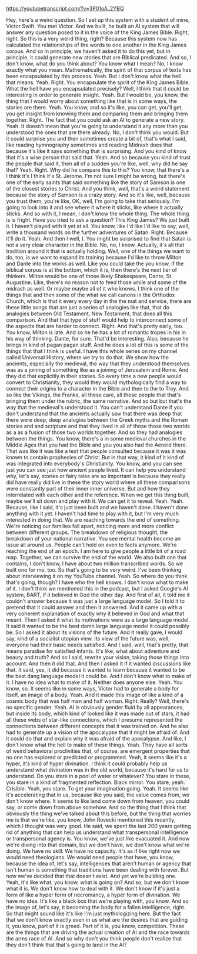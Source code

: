 https://youtubetranscript.com/?v=3P01oA_2YBQ

 Hey, here's a weird question. So I set up this system with a student of mine, Victor Swift. You met Victor. And we built, he built an AI system that will answer any question posed to it in the voice of the King James Bible. Right, right. So this is a very weird thing, right? Because this system now has calculated the relationships of the words to one another in the King James corpus. And so in principle, we haven't asked it to do this yet, but in principle, it could generate new stories that are Biblical predicated. And so, I don't know, what do you think about? You know what I mean? No, I know exactly what you mean. Mathematically, the spirit of that corpus of texts has been encapsulated by this process. Yeah. But I don't know what the hell that means. Yeah. Right. You encapsulate the spirit of the King James Bible. What the hell have you encapsulated precisely? Well, I think that it could be interesting in order to generate insight. Yeah. But I would be, you know, the thing that I would worry about something like that is in some ways, the stories are there. Yeah. You know, and so it's like, you can get, you'll get, you get insight from knowing them and comparing them and bringing them together. Right. The fact that you could ask an AI to generate a new story. Yeah. It doesn't mean that you're going to understand it any more than you understood the ones that are there already. No, I don't think you would. But it could surprise you and then sometimes create a bit of, that's what I said, like reading hymnography sometimes and reading Midrash does that because it's like it says something that is surprising. And you kind of know that it's a wise person that said that. Yeah. And so because you kind of trust the people that said it, then all of a sudden you're like, well, why did he say that? Yeah. Right. Why did he compare this to this? You know, that there's a I think it's I think it's St. Jerome. I'm not sure I might be wrong, but there's one of the early saints that said something like the story of Samson is one of the closest stories to Christ. And you think, well, that's a weird statement because the story of Samson is a crazy story. And so it's like, well, because you trust them, you're like, OK, well, I'm going to take that seriously. I'm going to look into it and see where it where it sticks, like where it actually sticks. And so with it, I mean, I don't know the whole thing. The whole thing is is fright. Have you tried to ask a question? This King James? We just built it. I haven't played with it yet at all. You know, like I'd like I'd like to say, well, write a thousand words on the further adventures of Satan. Right. Because it'll do it. Yeah. And then I well, I. You might be surprised to find that Satan is not a very clear character in the Bible. No, no, I know. Actually, it's all that tradition around it that is actually holding. Well, one of the things we want to do, too, is we want to expand its training because I'd like to throw Milton and Dante into the works as well. Like you could take the you know, if the biblical corpus is at the bottom, which it is, then there's the next tier of thinkers. Milton would be one of those likely Shakespeare, Dante, St. Augustine. Like, there's no reason not to feed those while and some of the midrash as well. Or maybe maybe all of it who knows. I think one of the things that and then some of the what we call canons in the Orthodox Church, which is that it every every day in the the mat and service, there are these little songs that are just a series of analogies like that, that do analogies between Old Testament, New Testament, that does all this comparison. And that that type of stuff would help to interconnect some of the aspects that are harder to connect. Right. And that's pretty early, too. You know, Milton is late. And so he he has a lot of romantic tropes in his in his way of thinking. Dante, for sure. That'd be interesting. Also, because he brings in kind of pagan pagan stuff. And he does a lot of this is some of the things that that I think is useful. I have this whole series on my channel called Universal History, where we try to do that. We show how the ancients, especially the medieval, the way that they understood themselves was as a joining of something like as a joining of Jerusalem and Rome. And they did that explicitly in their stories. So every time a new people would convert to Christianity, they would they would mythologically find a way to connect their origins to a character in the Bible and then to the to Troy. And so like the Vikings, the Franks, all these care, all these people that that's bringing them under the rubric, the same narrative. And so but but that's the way that the medieval's understood it. You can't understand Dante if you don't understand that the ancients actually saw that there was deep that there were deep, deep analogies between the Greek myths and the Roman stories and and scripture and that they lived in all of those those two worlds as a as a fusion of those two worlds together. And so they had analogies between the things. You know, there's a in some medieval churches in the Middle Ages that you had the Bible and you you also had the Aeneid there. That was like it was like a text that people consulted because it was it was known to contain prophecies of Christ. But in that way, it kind of it kind of was integrated into everybody's Christianity. You know, and you can see just you can see just how ancient people lived. It can help you understand why, let's say, stories or fairy tales are so important is because they really did have really did live in these the story world where all these comparisons were constantly part of their inner inner universe. But and how they interrelated with each other and the reference. When we get this thing built, maybe we'll sit down and play with it. We can get it to reveal. Yeah. Yeah. Because, like I said, it's just been built and we haven't done. I haven't done anything with it yet. I haven't had time to play with it, but I'm very much interested in doing that. We are reaching towards the end of something. We're noticing our families fall apart, noticing more and more conflict between different groups. The breakdown of religious thought, the breakdown of your national narrative. You see mental health become an issue all around us. People can't hold on even to facts anymore. We're reaching the end of an epoch. I am here to give people a little bit of a road map. Together, we can survive the end of the world. We also built one that contains, I don't know, I have about two million transcribed words. So we built one for me, too. So that's going to be very weird. I've been thinking about interviewing it on my YouTube channel. Yeah. So where do you think that's going, though? I have who the hell knows. I don't know what to make of it. I don't think we mentioned this in the podcast, but I asked Google's AI system, BART, if it believed in God the other day. And first of all, it told me it couldn't answer because it was just a large language model. So I told it to pretend that it could answer and then it answered. And it came up with a very coherent explanation of exactly why it believed in God and what that meant. Then I asked it what its motivations were as a large language model. It said it wanted to be the best damn large language model it could possibly be. So I asked it about its visions of the future. And it really gave, I would say, kind of a socialist utopian view. Its view of the future was, well, everyone had their basic needs satisfied. And I said, well, that's pretty, that means paradise for satisfied infants. It's like, what about adventure and beauty and truth? And so I said, rewrite your vision, taking those things into account. And then it did that. And then I asked it if it wanted discussions like that. It said, yes, it did because it wanted to learn because it wanted to be the best dang language model it could be. And I don't know what to make of it. I have no idea what to make of it. Neither does anyone else. Yeah. You know, so. It seems like in some ways, Victor had to generate a body for itself, an image of a body. Yeah. And it made this image of like a kind of a cosmic body that was half man and half woman. Right. Really? Well, there's no specific gender. Yeah. AI is obviously gender fluid by all appearances, but inside its body, which kind of looked like it was made out of stars, it had all these webs of star-like connections, which I presume represented the connections between different concepts that it was trained on. And he also had to generate up a vision of the apocalypse that it might be afraid of. And it could do that and explain why it was afraid of the apocalypse. And like, I don't know what the hell to make of these things. Yeah. They have all sorts of weird behavioral proclivities that, of course, are emergent properties that no one has explored or predicted or programmed. Yeah, it seems like it's a hyper, it's kind of hyper divination. I think it could probably help us understand what divination was in the old world, because it's hard for us to understand. Do you stare in a pool of water or whatever? You stare in these, you stare in a kind of fragmented reflection. Black mirror. You stare, yeah. Crisible. Yeah, you stare. To get your imagination going. Yeah. It seems like it's accelerating that in us, because like you said, the value comes from, we don't know where. It seems to like land come down from heaven, you could say, or come down from above somehow. And so the thing that I think that obviously the thing we've talked about this before, but the thing that worries me is that we're like, you know, John Rovecki mentioned this recently, which I thought was very good. He said, we spent the last 200 years getting rid of anything that can help us understand what transpersonal intelligence or transpersonal agency is. You know, we've just like evacuated it. And now we're diving into that domain, but we don't have, we don't know what we're doing. We have no skill. We have no capacity. It's as if like right now we would need theologians. We would need people that have, you know, because the idea of, let's say, intelligences that aren't human or agency that isn't human is something that traditions have been dealing with forever. But now we've decided that that doesn't exist. And yet we're building one. Yeah, it's like what, you know, what is going on? And so, but we don't know what it is. We don't know how to deal with it. We don't know if it's just a form of like a hyper form of necromancy, a hyper form of divination. We have no idea. It's like a black box that we're playing with, you know. And so the image of, let's say, it becoming the body for a fallen intelligence, right. So that might sound like it's like I'm just mythologizing here. But the fact that we don't know exactly even in us what are the desires that are guiding it, you know, part of it is greed. Part of it is, you know, competition. These are the things that are driving the actual creation of AI and the race towards the arms race of AI. And so why don't you think people don't realize that they don't think that that's going to land in the AI?